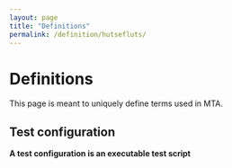 ```yaml
---
layout: page
title: "Definitions"
permalink: /definition/hutsefluts/
---
```

# Definitions 

This page is meant to uniquely define terms used in MTA.

## Test configuration

**A test configuration is an executable test script** 

